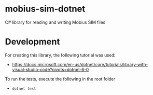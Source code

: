 # mobius-sim-dotnet

C# library for reading and writing Mobius SIM files

# Development

For creating this library, the following tutorial was used:

- https://docs.microsoft.com/en-us/dotnet/core/tutorials/library-with-visual-studio-code?pivots=dotnet-6-0

To run the tests, execute the following in the root folder

- `dotnet test`

